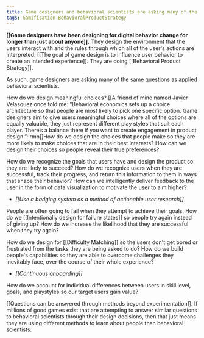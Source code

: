 ```yaml
---
title: Game designers and behavioral scientists are asking many of the same questions
tags: Gamification BehavioralProductStrategy
---
```


**[[Game designers have been designing for digital behavior change for longer than just about anyone]].** They design the environment that the users interact with and the rules through which all of the user's actions are interpreted. [[The goal of game design is to influence user behavior to create an intended experience]]. They are doing [[Behavioral Product Strategy]].

As such, game designers are asking many of the same questions as applied behavioral scientists.

How do we design meaningful choices? [[A friend of mine named Javier Velasquez once told me: “Behavioral economics sets up a choice architecture so that people are most likely to pick one specific option. Game designers aim to give users meaningful choices where all of the options are equally valuable, they just represent different play styles that suit each player. There’s a balance there if you want to create engagement in product design.”::rmn]]How do we design the choices that people make so they are more likely to make choices that are in their best interests? How can we design their choices so people reveal their true preferences?

How do we recognize the goals that users have and design the product so they are likely to succeed? How do we recognize users when they are successful, track their progress, and return this information to them in ways that shape their behavior? How can we intelligently deliver feedback to the user in the form of data visualization to motivate the user to aim higher?
* *[[Use a badging system as a method of actionable user research]]*

People are often going to fail when they attempt to achieve their goals. How do we [[Intentionally design for failure states]] so people try again instead of giving up? How do we increase the likelihood that they are successful when they try again?

How do we design for [[Difficulty Matching]] so the users don't get bored or frustrated from the tasks they are being asked to do? How do we build people's capabilities so they are able to overcome challenges they inevitably face, over the course of their whole experience? 
* *[[Continuous onboarding]]*

How do we account for individual differences between users in skill level, goals, and playstyles so our target users gain value?

[[Questions can be answered through methods beyond experimentation]]. If millions of good games exist that are attempting to answer similar questions to behavioral scientists through their design decisions, then that just means they are using different methods to learn about people than behavioral scientists.